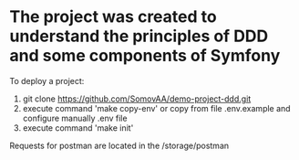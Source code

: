 # The project was created to understand the principles of DDD and some components of Symfony

To deploy a project:

1. git clone https://github.com/SomovAA/demo-project-ddd.git
2. execute command 'make copy-env' or copy from file .env.example and configure manually .env file
3. execute command 'make init'


Requests for postman are located in the /storage/postman
